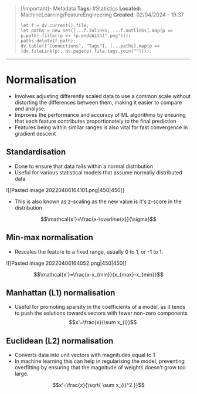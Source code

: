 > [!important]- Metadata
> **Tags:** #Statistics 
> **Located:** MachineLearning/FeatureEngineering
> **Created:** 02/04/2024 - 19:37
> ```dataviewjs
> let f = dv.current().file;
> let paths = new Set([...f.inlinks, ...f.outlinks].map(p => p.path).filter(p => !p.endsWith(".png")));
> paths.delete(f.path);
> dv.table(["Connections", "Tags"], [...paths].map(p => [dv.fileLink(p), dv.page(p).file.tags.join("")]));
> ```

___
# Normalisation
- Involves adjusting differently scaled data to use a common scale without distorting the differences between them, making it easier to compare and analyse.
- Improves the performance and accuracy of ML algorithms by ensuring that each feature contributes proportionately to the final prediction
- Features being within similar ranges is also vital for fast convergence in gradient descent
## Standardisation 
- Done to ensure that data falls within a normal distribution
- Useful for various statistical models that assume normally distributed data

![[Pasted image 20220406164101.png|450|450]]

- This is also known as z-scaling as the new value is it's z-score in the distribution

$$\mathcal{x'}=\frac{x-\overline{x}}{\sigma}$$


## Min-max normalisation 
- Rescales the feature to a fixed range, usually 0 to 1, or -1 to 1.


![[Pasted image 20220406164052.png|450|450]]

$$\mathcal{x'}=\frac{x-x_{min}}{x_{max}-x_{min}}$$

## Manhattan (L1) normalisation 
- Useful for promoting sparsity in the coefficients of a model, as it tends to push the solutions towards vectors with fewer non-zero components
$$x'=\frac{x}{\sum x_{i}}$$
## Euclidean (L2) normalisation 
- Converts data into unit vectors with magnitudes equal to 1
- In machine learning this can help in regularising the model, preventing overfitting by ensuring that the magnitude of weights doesn't grow too large.

$$x'=\frac{x}{\sqrt{ \sum x_{i}^2 }}$$
